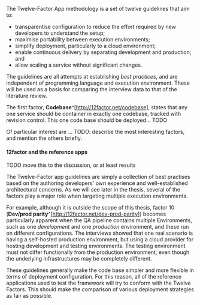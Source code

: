 The Twelve-Factor App methodology is a set of twelve guidelines that aim to:

- transparentise configuration to reduce the effort required by new developers to understand the setup;
- maximise portability between execution environments;
- simplify deployment, particularly to a cloud environment;
- enable continuous delivery by separating development and production; and
- allow scaling a service without significant changes.

The guidelines are all attempts at establishing _best practices_, and are independent of programming language and execution environment. These will be used as a basis for comparing the interview data to that of the literature review.

The first factor, __Codebase__^[http://12factor.net/codebase], states that any one service should be container in exactly one codebase, tracked with revision control. This one code base should be deployed… TODO

Of particular interest are … TODO: describe the most interesting factors, and mention the others briefly.

#### 12factor and the reference apps

TODO move this to the discussion, or at least results

The Twelve-Factor app guidelines are simply a collection of best practises based on the authoring developers' own experience and well-established architectural concerns. As we will see later in the thesis, several of the factors play a major role when targeting multiple execution environments.

For example, although it is outside the scope of this thesis, factor 10 (__Dev/prod parity__^[http://12factor.net/dev-prod-parity]) becomes particularly apparent when the QA pipeline contains multiple Environments, such as one _development_ and one _production_ environment, and these run on different configurations. The interviews showed that one real scenario is having a self-hosted production environment, but using a cloud provider for hosting development and testing environments. The testing environment must not differ functionally from the production environment, even though the underlying infrastructures may be completely different.
 
These guidelines generally make the code base simpler and more flexible in terms of deployment configuration. For this reason, all of the reference applications used to test the framework will try to conform with the Twelve Factors. This should make the comparison of various deployment strategies as fair as possible.
